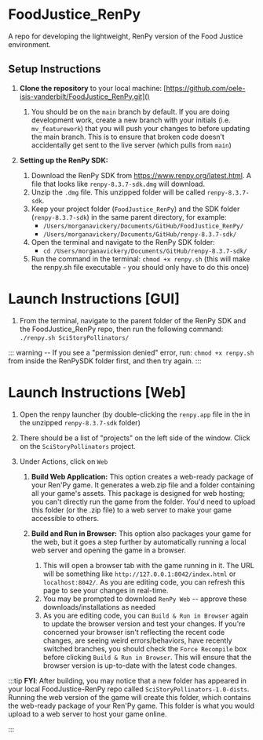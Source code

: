 # FoodJustice_RenPy

A repo for developing the lightweight, RenPy version of the Food Justice environment.

## Setup Instructions


1. **Clone the repository** to your local machine: [https://github.com/oele-isis-vanderbilt/FoodJustice_RenPy.git]()

   
   1. You should be on the `main` branch by default. If you are doing development work, create a new branch with your initials (i.e. `mv_featurework`) that you will push your changes to before updating the main branch. This is to ensure that broken code doesn’t accidentally get sent to the live server (which pulls from `main`)
2. **Setting up the RenPy SDK:**

   
   1. Download the RenPy SDK from https://www.renpy.org/latest.html. A file that looks like `renpy-8.3.7-sdk.dmg` will download.
   2. Unzip the `.dmg` file. This unzipped folder will be called `renpy-8.3.7-sdk`.
   3. Keep your project folder (`FoodJustice_RenPy`) and the SDK folder (`renpy-8.3.7-sdk`) in the same parent directory, for example:
      * `/Users/morganavickery/Documents/GitHub/FoodJustice_RenPy/`
      * `/Users/morganavickery/Documents/GitHub/renpy-8.3.7-sdk/`
   4. Open the terminal and navigate to the RenPy SDK folder:
      * `cd /Users/morganavickery/Documents/GitHub/renpy-8.3.7-sdk/`
   5. Run the command in the terminal: `chmod +x renpy.sh` (this will make the renpy.sh file executable - you should only have to do this once)

# Launch Instructions \[GUI\]


1. From the terminal, navigate to the parent folder of the RenPy SDK and the FoodJustice_RenPy repo, then run the following command: `./renpy.sh SciStoryPollinators/`


::: warning -- If you see a "permission denied" error, run: `chmod +x renpy.sh` from inside the RenPySDK folder first, and then try again. :::

# Launch Instructions \[Web\]


1. Open the renpy launcher (by double-clicking the `renpy.app` file in the in the unzipped `renpy-8.3.7-sdk` folder)
2. There should be a list of "projects" on the left side of the window. Click on the `SciStoryPollinators` project.
3. Under Actions, click on `Web`

   
   1. **Build Web Application:** This option creates a web-ready package of your Ren'Py game. It generates a web.zip file and a folder containing all your game's assets. This package is designed for web hosting; you can't directly run the game from the folder. You'd need to upload this folder (or the .zip file) to a web server to make your game accessible to others.
   2. **Build and Run in Browser:** This option also packages your game for the web, but it goes a step further by automatically running a local web server and opening the game in a browser.

      
      1. This will open a browser tab with the game running in it. The URL will be something like `http://127.0.0.1:8042/index.html` or `localhost:8042/`. As you are editing code, you can refresh this page to see your changes in real-time.
      2. You may be prompted to download `RenPy Web` -- approve these downloads/installations as needed
      3. As you are editing code, you can `Build & Run in Browser` again to update the browser version and test your changes. If you're concerned your browser isn't reflecting the recent code changes, are seeing weird errors/behaviors, have recently switched branches, you should check the `Force Recompile` box before clicking `Build & Run in Browser`. This will ensure that the browser version is up-to-date with the latest code changes.



:::tip
**FYI**: After building, you may notice that a new folder has appeared in your local FoodJustice-RenPy repo called `SciStoryPollinators-1.0-dists`. Running the web version of the game will create this folder, which contains the web-ready package of your Ren'Py game. This folder is what you would upload to a web server to host your game online.

:::


